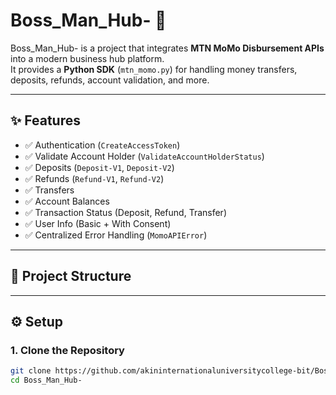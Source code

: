 # Boss_Man_Hub- 🚀

Boss_Man_Hub- is a project that integrates **MTN MoMo Disbursement APIs** into a modern business hub platform.  
It provides a **Python SDK** (`mtn_momo.py`) for handling money transfers, deposits, refunds, account validation, and more.  

---

## ✨ Features
- ✅ Authentication (`CreateAccessToken`)
- ✅ Validate Account Holder (`ValidateAccountHolderStatus`)
- ✅ Deposits (`Deposit-V1`, `Deposit-V2`)
- ✅ Refunds (`Refund-V1`, `Refund-V2`)
- ✅ Transfers
- ✅ Account Balances
- ✅ Transaction Status (Deposit, Refund, Transfer)
- ✅ User Info (Basic + With Consent)
- ✅ Centralized Error Handling (`MomoAPIError`)

---

## 📂 Project Structure
---

## ⚙️ Setup

### 1. Clone the Repository
```bash
git clone https://github.com/akininternationaluniversitycollege-bit/Boss_Man_Hub-.git
cd Boss_Man_Hub-
